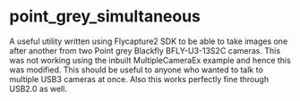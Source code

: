 # point_grey_simultaneous
A useful utility written using Flycapture2 SDK to be able to take images one after another from two Point grey Blackfly BFLY-U3-13S2C cameras. This was not working using the inbuilt MultipleCameraEx example and hence this was modified. This should be useful to anyone who wanted to talk to multiple USB3 cameras at once. Also this works perfectly fine through USB2.0 as well.
